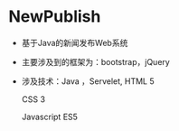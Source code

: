 # NewPublish
* 基于Java的新闻发布Web系统
* 主要涉及到的框架为：bootstrap，jQuery
* 涉及技术：Java ，Servelet,
  HTML 5
  
  CSS 3
  
  Javascript ES5
